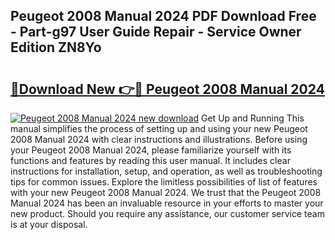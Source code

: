 ## Peugeot 2008 Manual 2024 PDF Download Free - Part-g97 User Guide Repair - Service Owner Edition ZN8Yo

# <h2><a href="http://cf2159.oget.top/?id=Peugeot+2008+Manual+2024">🔗Download New 👉🔴 Peugeot 2008 Manual 2024</a></h2>

[![Peugeot 2008 Manual 2024 new download](https://i.imgur.com/5g1atiW.png)](http://cf2159.oget.top/?id=Peugeot+2008+Manual+2024)
Get Up and Running This manual simplifies the process of setting up and using your new Peugeot 2008 Manual 2024 with clear instructions and illustrations. Before using your Peugeot 2008 Manual 2024, please familiarize yourself with its functions and features by reading this user manual. It includes clear instructions for installation, setup, and operation, as well as troubleshooting tips for common issues. Explore the limitless possibilities of list of features with your new Peugeot 2008 Manual 2024. We trust that the Peugeot 2008 Manual 2024 has been an invaluable resource in your efforts to master your new product. Should you require any assistance, our customer service team is at your disposal.
